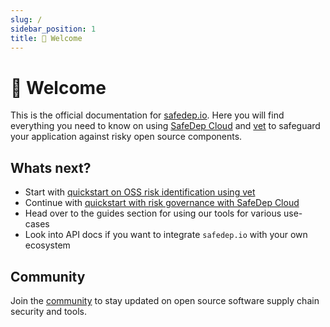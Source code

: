 ```yaml
---
slug: /
sidebar_position: 1
title: 👋 Welcome
---
```


# 👋 Welcome

This is the official documentation for [safedep.io](https://safedep.io). Here you will find everything you need to know on using [SafeDep Cloud](./cloud/index.md) and [vet](./what-is-vet.md) to safeguard your application against risky open source components.

## Whats next?

- Start with [quickstart on OSS risk identification using vet](./quickstart.md)
- Continue with [quickstart with risk governance with SafeDep Cloud](./cloud/quickstart.md)
- Head over to the guides section for using our tools for various use-cases
- Look into API docs if you want to integrate `safedep.io` with your own ecosystem

## Community

Join the [community](./community.md) to stay updated on open source software supply chain security and tools.
